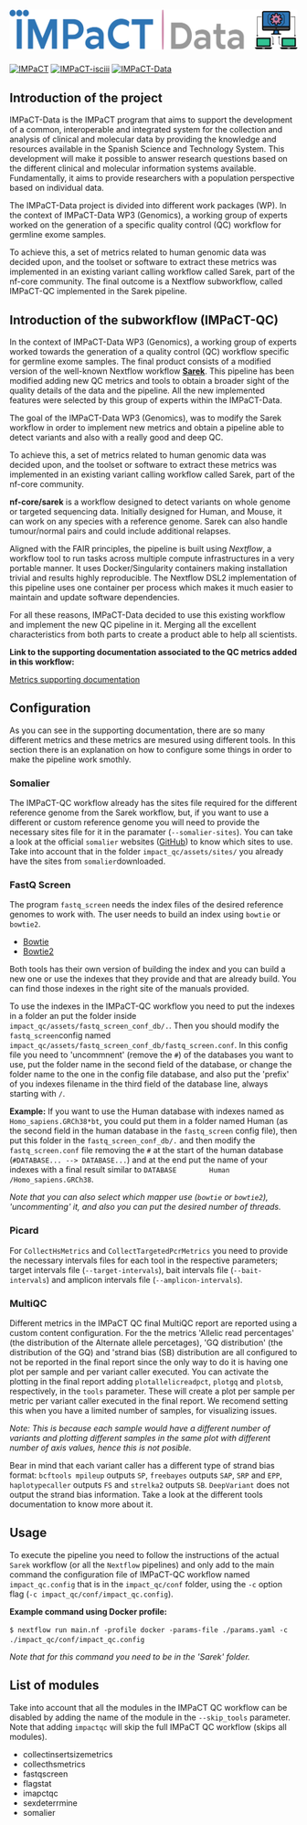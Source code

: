 # ![IMPaCT program](png/impact_data_logo_pink_horitzontal.png)

[![IMPaCT](https://img.shields.io/badge/Web%20-IMPaCT-blue)](https://impact.isciii.es/)
[![IMPaCT-isciii](https://img.shields.io/badge/Web%20-IMPaCT--isciii-red)](https://www.isciii.es/QueHacemos/Financiacion/IMPaCT/Paginas/default.aspx)
[![IMPaCT-Data](https://img.shields.io/badge/Web%20-IMPaCT--Data-1d355c.svg?labelColor=000000)](https://impact-data.bsc.es/)

## Introduction of the project

IMPaCT-Data is the IMPaCT program that aims to support the development of a common, interoperable and integrated system for the collection and analysis of clinical and molecular data by providing the knowledge and resources available in the Spanish Science and Technology System. This development will make it possible to answer research questions based on the different clinical and molecular information systems available. Fundamentally, it aims to provide researchers with a population perspective based on individual data.

The IMPaCT-Data project is divided into different work packages (WP). In the context of IMPaCT-Data WP3 (Genomics), a working group of experts worked on the generation of a specific quality control (QC) workflow for germline exome samples.

To achieve this, a set of metrics related to human genomic data was decided upon, and the toolset or software to extract these metrics was implemented in an existing variant calling workflow called Sarek, part of the nf-core community. The final outcome is a Nextflow subworkflow, called IMPaCT-QC implemented in the Sarek pipeline.

## Introduction of the subworkflow (IMPaCT-QC)

In the context of IMPaCT-Data WP3 (Genomics), a working group of experts worked towards the generation of a quality control (QC) workflow specific for germline exome samples. The final product consists of a modified version of the well-known Nextflow workflow [**Sarek**](https://github.com/nf-core/sarek/blob/3.4.0/README.md). This pipeline has been modified adding new QC metrics and tools to obtain a broader sight of the quality details of the data and the pipeline. All the new implemented features were selected by this group of experts within the IMPaCT-Data.

The goal of the IMPaCT-Data WP3 (Genomics), was to modify the Sarek workflow in order to implement new metrics and obtain a pipeline able to detect variants and also with a really good and deep QC. 

To achieve this, a set of metrics related to human genomic data was decided upon, and the toolset or software to extract these metrics was implemented in an existing variant calling workflow called Sarek, part of the nf-core community.

**nf-core/sarek** is a workflow designed to detect variants on whole genome or targeted sequencing data. Initially designed for Human, and Mouse, it can work on any species with a reference genome. Sarek can also handle tumour/normal pairs and could include additional relapses.

Aligned with the FAIR principles, the pipeline is built using *Nextflow*, a workflow tool to run tasks across multiple compute infrastructures in a very portable manner. It uses Docker/Singularity containers making installation trivial and results highly reproducible. The Nextflow DSL2 implementation of this pipeline uses one container per process which makes it much easier to maintain and update software dependencies. 

For all these reasons, IMPaCT-Data decided to use this existing workflow and implement the new QC pipeline in it. Merging all the excellent characteristics from both parts to create a product able to help all scientists.

**Link to the supporting documentation associated to the QC metrics added in this workflow:**

[Metrics supporting documentation](https://docs.google.com/document/d/12OWCcNKatkdJelYyiovyil-bIXDESO_K2zeIB3vncW4/edit#heading=h.cvdlfn10wodq)

## Configuration

As you can see in the supporting documentation, there are so many different metrics and these metrics are mesured using different tools. In this section there is an explanation on how to configure some things in order to make the pipeline work smothly.

### Somalier

The IMPaCT-QC workflow already has the sites file required for the different reference genome from the Sarek workflow, but, if you want to use a different or custom reference genome you will need to provide the necessary sites file for it in the paramater (`--somalier-sites`). You can take a look at the official `somalier` websites ([GitHub](https://github.com/brentp/somalier)) to know which sites to use. Take into account that in the folder `impact_qc/assets/sites/` you already have the sites from `somalier`downloaded.

### FastQ Screen

The program `fastq_screen` needs the index files of the desired reference genomes to work with. The user needs to build an index using `bowtie` or `bowtie2`.

- [Bowtie](https://bowtie-bio.sourceforge.net/manual.shtml)
- [Bowtie2](https://bowtie-bio.sourceforge.net/bowtie2/manual.shtml)

Both tools has their own version of building the index and you can build a new one or use the indexes that they provide and that are already build. You can find those indexes in the right site of the manuals provided.

To use the indexes in the IMPaCT-QC workflow you need to put the indexes in a folder an put the folder inside `impact_qc/assets/fastq_screen_conf_db/.`. Then you should modify the `fastq_screen`config named `impact_qc/assets/fastq_screen_conf_db/fastq_screen.conf`. In this config file you need to 'uncommnent' (remove the `#`) of the databases you want to use, put the folder name in the second field of the database, or change the folder name to the one in the config file database, and also put the 'prefix' of you indexes filename in the third field of the database line, always starting with `/`.

**Example:** If you want to use the Human database with indexes named as `Homo_sapiens.GRCh38*bt`, you could put them in a folder named Human (as the second field in the human database in the `fastq_screen` config file), then put this folder in the `fastq_screen_conf_db/.` and then modify the `fastq_screen.conf` file removing the `#` at the start of the human database (`#DATABASE... --> DATABASE...`) and at the end put the name of your indexes with a final result similar to `DATABASE        Human   /Homo_sapiens.GRCh38`.

*Note that you can also select which mapper use (`bowtie` or `bowtie2`), 'uncommenting' it,  and also you can put the desired number of threads.*

### Picard

For `CollectHsMetrics` and `CollectTargetedPcrMetrics` you need to provide the necessary intervals files for each tool in the respective parameters; target intervals file (`--target-intervals`), bait intervals file (`--bait-intervals`) and amplicon intervals file (`--amplicon-intervals`).

### MultiQC

Different metrics in the IMPaCT QC final MultiQC report are reported using a custom content configuration. For the the metrics 'Allelic read percentages' (the distribution of the Alternate allele percetages), 'GQ distribution' (the distribution of the GQ) and 'strand bias (SB) distribution are all configured to not be reported in the final report since the only way to do it is having one plot per sample and per variant caller executed. You can activate the plotting in the final report adding `plotallelicreadpct`, `plotgq` and `plotsb`, respectively, in the `tools` parameter. These will create a plot per sample per metric per variant caller executed in the final report. We recomend setting this when you have a limited number of samples, for visualizing issues.

*Note: This is because each sample would have a different number of variants and plotting different samples in the same plot with different number of axis values, hence this is not posible.*

Bear in mind that each variant caller has a different type of strand bias format: `bcftools mpileup` outputs `SP`, `freebayes` outputs `SAP`, `SRP` and `EPP`, `haplotypecaller` outputs `FS` and `strelka2` outputs `SB`. `DeepVariant` does not output the strand bias information. Take a look at the different tools documentation to know more about it.

## Usage

To execute the pipeline you need to follow the instructions of the actual `Sarek` workflow (or all the `Nextflow` pipelines) and only add to the main command the configuration file of IMPaCT-QC workflow named `impact_qc.config` that is in the `impact_qc/conf` folder, using the `-c` option flag (`-c impact_qc/conf/impact_qc.config`).

**Example command using Docker profile:** 

`$ nextflow run main.nf -profile docker -params-file ./params.yaml -c ./impact_qc/conf/impact_qc.config`

*Note that for this command you need to be in the 'Sarek' folder.*

## List of modules

Take into account that all the modules in the IMPaCT QC workflow can be disabled by adding the name of the module in the `--skip_tools` parameter. Note that adding `impactqc` will skip the full IMPaCT QC workflow (skips all modules).

- collectinsertsizemetrics
- collecthsmetrics
- fastqscreen
- flagstat
- imapctqc
- sexdeterrmine
- somalier

